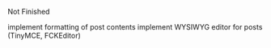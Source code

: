 Not Finished

implement formatting of post contents
implement WYSIWYG editor for posts (TinyMCE, FCKEditor)
